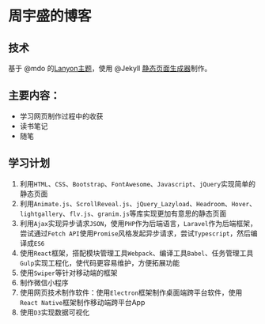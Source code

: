 # 周宇盛的博客
## 技术
基于 @mdo 的[Lanyon主题](https://github.com/poole/lanyon)，使用 @Jekyll [静态页面生成器](https://github.com/jekyll/jekyll)制作。
## 主要内容：

* 学习网页制作过程中的收获
* 读书笔记
* 随笔

## 学习计划

1. 利用`HTML`、`CSS`、`Bootstrap`、`FontAwesome`、`Javascript`、`jQuery`实现简单的静态页面
2. 利用`Animate.js`、`ScrollReveal.js`、`jQuery_Lazyload`、`Headroom`、`Hover`、`lightgallery`、`flv.js`、`granim.js`等库实现更加有意思的静态页面
3. 利用`Ajax`实现异步请求`JSON`，使用`PHP`作为后端语言，`Laravel`作为后端框架，尝试通过`Fetch API`使用`Promise`风格发起异步请求，尝试`Typescript`，然后编译成`ES6`
4. 使用`React`框架，搭配模块管理工具`Webpack`、编译工具`Babel`、任务管理工具`Gulp`实现工程化，使代码更容易维护，方便拓展功能
5. 使用`Swiper`等针对移动端的框架
6. 制作微信小程序
7. 使用网页技术制作软件：使用`Electron`框架制作桌面端跨平台软件，使用`React Native`框架制作移动端跨平台App
8. 使用`D3`实现数据可视化
